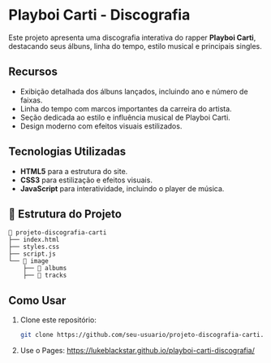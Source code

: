 # Playboi Carti - Discografia

Este projeto apresenta uma discografia interativa do rapper **Playboi Carti**, destacando seus álbuns, linha do tempo, estilo musical e principais singles.

## Recursos

- Exibição detalhada dos álbuns lançados, incluindo ano e número de faixas.
- Linha do tempo com marcos importantes da carreira do artista.
- Seção dedicada ao estilo e influência musical de Playboi Carti.
- Design moderno com efeitos visuais estilizados.

## Tecnologias Utilizadas

- **HTML5** para a estrutura do site.
- **CSS3** para estilização e efeitos visuais.
- **JavaScript** para interatividade, incluindo o player de música.

## 📂 Estrutura do Projeto

```
📂 projeto-discografia-carti
├── index.html
├── styles.css
├── script.js
└── 📂 image
    ├── 📂 albums
    ├── 📂 tracks
```

## Como Usar

1. Clone este repositório:
   ```sh
   git clone https://github.com/seu-usuario/projeto-discografia-carti.git
   ```
2. Use o Pages:
  https://lukeblackstar.github.io/playboi-carti-discografia/


